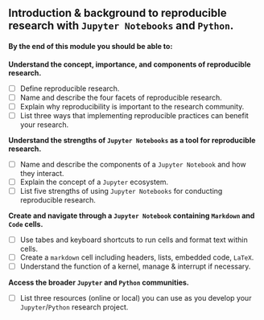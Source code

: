 ## Introduction & background to reproducible research with `Jupyter Notebooks` and `Python`.

#### By the end of this module you should be able to:

**Understand the concept, importance, and components of reproducible research.**

- [ ] Define reproducible research.
- [ ] Name and describe the four facets of reproducible research.
- [ ] Explain why reproducibility is important to the research community.
- [ ] List three ways that implementing reproducible practices can benefit your research.

**Understand the strengths of `Jupyter Notebooks` as a tool for reproducible research.**

- [ ] Name and describe the components of a `Jupyter Notebook` and how they interact.
- [ ] Explain the concept of a `Jupyter` ecosystem.
- [ ] List five strengths of using `Jupyter Notebooks` for conducting reproducible research.

**Create and navigate through a `Jupyter Notebook` containing `Markdown` and `Code` cells.**

- [ ] Use tabes and keyboard shortcuts to run cells and format text within cells.
- [ ] Create a `markdown` cell including headers, lists, embedded code, `LaTeX`.
- [ ] Understand the function of a kernel, manage & interrupt if necessary.

**Access the broader `Jupyter` and `Python` communities.**

- [ ] List three resources (online or local) you can use as you develop your `Jupyter`/`Python` research project.
